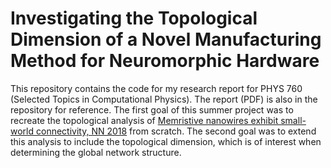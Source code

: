 # Investigating the Topological Dimension of a Novel Manufacturing Method for Neuromorphic Hardware

This repository contains the code for my research report for PHYS 760 (Selected Topics in Computational Physics). The report (PDF) is also in the repository for reference. The first goal of this summer project was to recreate the topological analysis of [Memristive nanowires exhibit small-world connectivity, NN 2018](https://www.sciencedirect.com/science/article/pii/S0893608018302016) from scratch. The second goal was to extend this analysis to include the topological dimension, which is of interest when determining the global network structure. 
